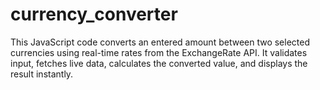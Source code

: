 # currency_converter
This JavaScript code converts an entered amount between two selected currencies using real-time rates from the ExchangeRate API. It validates input, fetches live data, calculates the converted value, and displays the result instantly.
